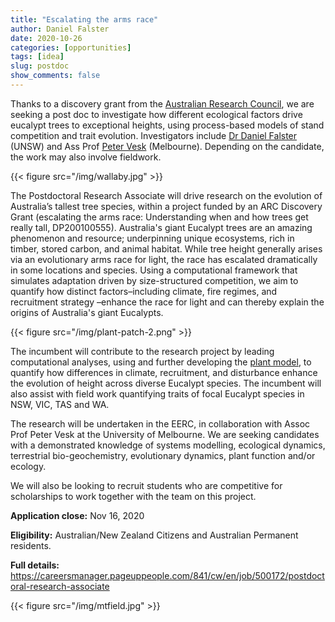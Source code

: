 ```yaml
---
title: "Escalating the arms race"
author: Daniel Falster
date: 2020-10-26
categories: [opportunities]
tags: [idea]
slug: postdoc
show_comments: false
---
```


Thanks to a discovery grant from the [Australian Research Council](https://arc.gov.au), we are seeking a post doc to investigate how different ecological factors drive eucalypt trees to exceptional heights, using process-based models of stand competition and trait evolution. Investigators include [Dr Daniel Falster](https://danielfalster.com) (UNSW) and  Ass Prof [Peter Vesk](https://petervesk.wordpress.com) (Melbourne). Depending on the candidate, the work may also involve fieldwork.

{{< figure src="/img/wallaby.jpg" >}}

The Postdoctoral Research Associate will drive research on the evolution of Australia’s tallest tree species, within a project funded by an ARC Discovery Grant (escalating the arms race: Understanding when and how trees get really tall, DP200100555). Australia's giant Eucalypt trees are an amazing phenomenon and resource; underpinning unique ecosystems, rich in timber, stored carbon, and animal habitat. While tree height generally arises via an evolutionary arms race for light, the race has escalated dramatically in some locations and species. Using a computational framework that simulates adaptation driven by size-structured competition, we aim to quantify how distinct factors–including climate, fire regimes, and recruitment strategy –enhance the race for light and can thereby explain the origins of Australia's giant Eucalypts.


{{< figure src="/img/plant-patch-2.png" >}}


The incumbent will contribute to the research project by leading computational analyses, using and further developing the [plant model](https://traitecoevo.github.io/plant/), to quantify how differences in climate, recruitment, and disturbance enhance the evolution of height across diverse Eucalypt species. The incumbent will also assist with field work quantifying traits of focal Eucalypt species in NSW, VIC, TAS and WA. 

The research will be undertaken in the EERC, in collaboration with Assoc Prof Peter Vesk at the University of Melbourne. We are seeking candidates with a demonstrated knowledge of systems modelling, ecological dynamics, terrestrial bio-geochemistry, evolutionary dynamics, plant function and/or ecology.

We will also be looking to recruit students who are competitive for scholarships to work together with the team on this project.

**Application close:** Nov 16, 2020

**Eligibility:** Australian/New Zealand Citizens and Australian Permanent residents.

**Full details:** https://careersmanager.pageuppeople.com/841/cw/en/job/500172/postdoctoral-research-associate

{{< figure src="/img/mtfield.jpg" >}}
